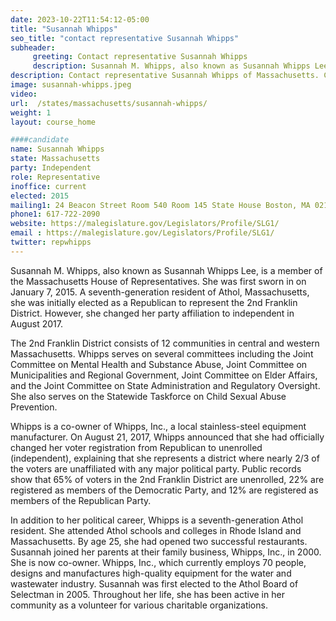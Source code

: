 ```yaml
---
date: 2023-10-22T11:54:12-05:00
title: "Susannah Whipps"
seo_title: "contact representative Susannah Whipps"
subheader:
     greeting: Contact representative Susannah Whipps
     description: Susannah M. Whipps, also known as Susannah Whipps Lee, is a member of the Massachusetts House of Representatives. She was first sworn in on January 7, 2015. A seventh-generation resident of Athol, Massachusetts, she was initially elected as a Republican to represent the 2nd Franklin District. However, she changed her party affiliation to independent in August 2017.
description: Contact representative Susannah Whipps of Massachusetts. Contact information for Susannah Whipps includes email address, phone number, and mailing address.
image: susannah-whipps.jpeg
video:
url:  /states/massachusetts/susannah-whipps/
weight: 1
layout: course_home

####candidate
name: Susannah Whipps
state: Massachusetts
party: Independent
role: Representative
inoffice: current
elected: 2015
mailing1: 24 Beacon Street Room 540 Room 145 State House Boston, MA 02133
phone1: 617-722-2090
website: https://malegislature.gov/Legislators/Profile/SLG1/
email : https://malegislature.gov/Legislators/Profile/SLG1/
twitter: repwhipps
---
```


Susannah M. Whipps, also known as Susannah Whipps Lee, is a member of the Massachusetts House of Representatives. She was first sworn in on January 7, 2015. A seventh-generation resident of Athol, Massachusetts, she was initially elected as a Republican to represent the 2nd Franklin District. However, she changed her party affiliation to independent in August 2017.

The 2nd Franklin District consists of 12 communities in central and western Massachusetts. Whipps serves on several committees including the Joint Committee on Mental Health and Substance Abuse, Joint Committee on Municipalities and Regional Government, Joint Committee on Elder Affairs, and the Joint Committee on State Administration and Regulatory Oversight. She also serves on the Statewide Taskforce on Child Sexual Abuse Prevention.

Whipps is a co-owner of Whipps, Inc., a local stainless-steel equipment manufacturer. On August 21, 2017, Whipps announced that she had officially changed her voter registration from Republican to unenrolled (independent), explaining that she represents a district where nearly 2/3 of the voters are unaffiliated with any major political party. Public records show that 65% of voters in the 2nd Franklin District are unenrolled, 22% are registered as members of the Democratic Party, and 12% are registered as members of the Republican Party.

In addition to her political career, Whipps is a seventh-generation Athol resident. She attended Athol schools and colleges in Rhode Island and Massachusetts. By age 25, she had opened two successful restaurants. Susannah joined her parents at their family business, Whipps, Inc., in 2000. She is now co-owner. Whipps, Inc., which currently employs 70 people, designs and manufactures high-quality equipment for the water and wastewater industry. Susannah was first elected to the Athol Board of Selectman in 2005. Throughout her life, she has been active in her community as a volunteer for various charitable organizations.
